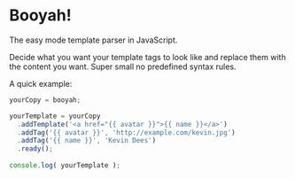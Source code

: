 Booyah!
=======

The easy mode template parser in JavaScript.

Decide what you want your template tags to look like and replace them with the content you want. Super small no predefined syntax rules.

A quick example:

```js
yourCopy = booyah;

yourTemplate = yourCopy
  .addTemplate('<a href="{{ avatar }}">{{ name }}</a>')
  .addTag('{{ avatar }}', 'http://example.com/kevin.jpg')
  .addTag('{{ name }}', 'Kevin Dees')
  .ready();
    
console.log( yourTemplate );

```
